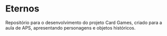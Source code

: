 # Eternos
Repositório para o desenvolvimento do projeto Card Games, criado para a aula de APS, apresentando personagens e objetos históricos.
